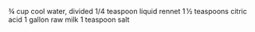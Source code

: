 ¾ cup cool water, divided
1/4 teaspoon liquid rennet
1 ½ teaspoons citric acid
1 gallon raw milk
1 teaspoon salt